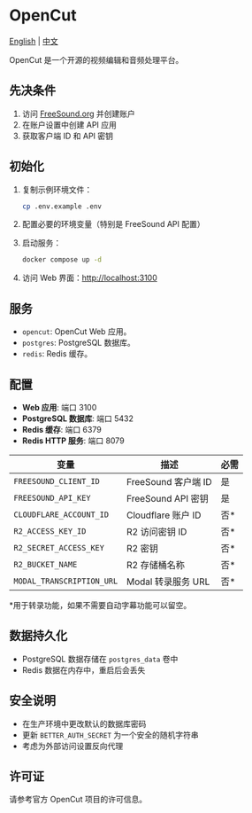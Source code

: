 # OpenCut

[English](./README.md) | [中文](./README.zh.md)

OpenCut 是一个开源的视频编辑和音频处理平台。

## 先决条件

1. 访问 [FreeSound.org](https://freesound.org/) 并创建账户
2. 在账户设置中创建 API 应用
3. 获取客户端 ID 和 API 密钥

## 初始化

1. 复制示例环境文件：

   ```bash
   cp .env.example .env
   ```

2. 配置必要的环境变量（特别是 FreeSound API 配置）

3. 启动服务：

   ```bash
   docker compose up -d
   ```

4. 访问 Web 界面：<http://localhost:3100>

## 服务

- `opencut`: OpenCut Web 应用。
- `postgres`: PostgreSQL 数据库。
- `redis`: Redis 缓存。

## 配置

- **Web 应用**: 端口 3100
- **PostgreSQL 数据库**: 端口 5432
- **Redis 缓存**: 端口 6379
- **Redis HTTP 服务**: 端口 8079

| 变量                      | 描述                | 必需 |
| ------------------------- | ------------------- | ---- |
| `FREESOUND_CLIENT_ID`     | FreeSound 客户端 ID | 是   |
| `FREESOUND_API_KEY`       | FreeSound API 密钥  | 是   |
| `CLOUDFLARE_ACCOUNT_ID`   | Cloudflare 账户 ID  | 否*  |
| `R2_ACCESS_KEY_ID`        | R2 访问密钥 ID      | 否*  |
| `R2_SECRET_ACCESS_KEY`    | R2 密钥             | 否*  |
| `R2_BUCKET_NAME`          | R2 存储桶名称       | 否*  |
| `MODAL_TRANSCRIPTION_URL` | Modal 转录服务 URL  | 否*  |

*用于转录功能，如果不需要自动字幕功能可以留空。

## 数据持久化

- PostgreSQL 数据存储在 `postgres_data` 卷中
- Redis 数据在内存中，重启后会丢失

## 安全说明

- 在生产环境中更改默认的数据库密码
- 更新 `BETTER_AUTH_SECRET` 为一个安全的随机字符串
- 考虑为外部访问设置反向代理

## 许可证

请参考官方 OpenCut 项目的许可信息。
